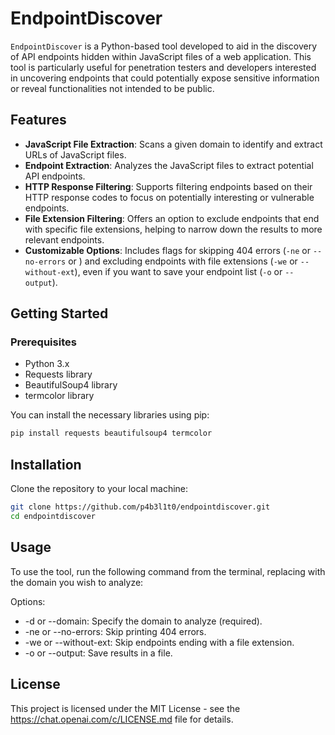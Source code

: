 # EndpointDiscover

`EndpointDiscover` is a Python-based tool developed to aid in the discovery of API endpoints hidden within JavaScript files of a web application. This tool is particularly useful for penetration testers and developers interested in uncovering endpoints that could potentially expose sensitive information or reveal functionalities not intended to be public.

## Features

- **JavaScript File Extraction**: Scans a given domain to identify and extract URLs of JavaScript files.
- **Endpoint Extraction**: Analyzes the JavaScript files to extract potential API endpoints.
- **HTTP Response Filtering**: Supports filtering endpoints based on their HTTP response codes to focus on potentially interesting or vulnerable endpoints.
- **File Extension Filtering**: Offers an option to exclude endpoints that end with specific file extensions, helping to narrow down the results to more relevant endpoints.
- **Customizable Options**: Includes flags for skipping 404 errors (`-ne` or `--no-errors` or ) and excluding endpoints with file extensions (`-we` or `--without-ext`), even if you want to save your endpoint list (`-o` or `--output`).

## Getting Started

### Prerequisites

- Python 3.x
- Requests library
- BeautifulSoup4 library
- termcolor library

You can install the necessary libraries using pip:

```bash
pip install requests beautifulsoup4 termcolor
```

## Installation

Clone the repository to your local machine:

```bash
git clone https://github.com/p4b3l1t0/endpointdiscover.git
cd endpointdiscover
```
## Usage
To use the tool, run the following command from the terminal, replacing <domain> with the domain you wish to analyze:

Options:

* -d or --domain: Specify the domain to analyze (required).
* -ne or --no-errors: Skip printing 404 errors.
* -we or --without-ext: Skip endpoints ending with a file extension.
* -o or --output: Save results in a file.

## License

This project is licensed under the MIT License - see the https://chat.openai.com/c/LICENSE.md file for details.

